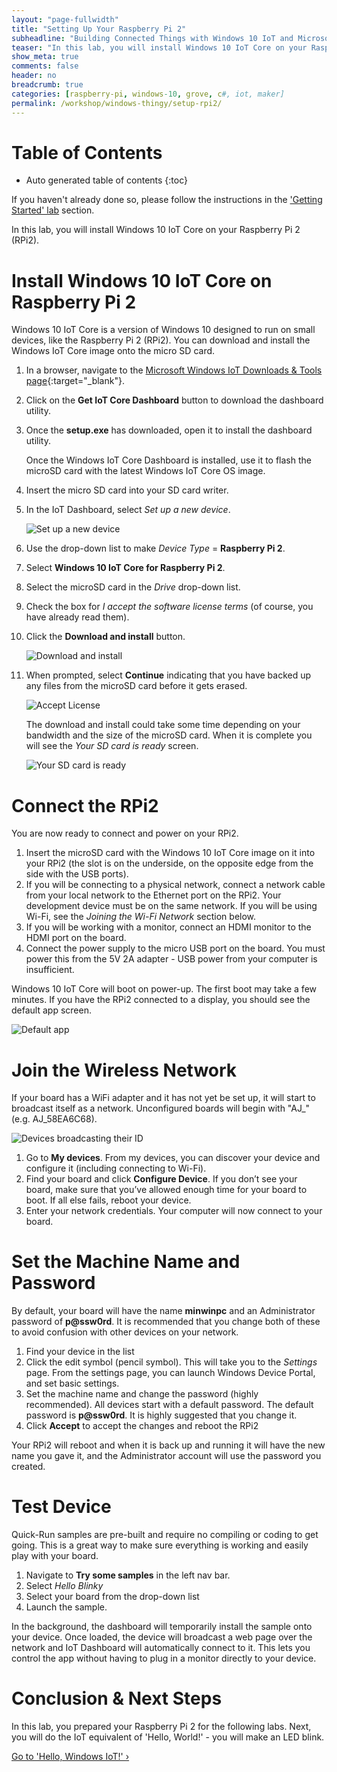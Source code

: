```yaml
---
layout: "page-fullwidth"
title: "Setting Up Your Raspberry Pi 2"
subheadline: "Building Connected Things with Windows 10 IoT and Microsoft Azure"
teaser: "In this lab, you will install Windows 10 IoT Core on your Raspberry Pi 2."
show_meta: true
comments: false
header: no
breadcrumb: true
categories: [raspberry-pi, windows-10, grove, c#, iot, maker]
permalink: /workshop/windows-thingy/setup-rpi2/
---
```

# Table of Contents
*  Auto generated table of contents
{:toc}

If you haven't already done so, please follow the instructions in the ['Getting Started' lab](../getting-started/) section.

In this lab, you will install Windows 10 IoT Core on your Raspberry Pi 2 (RPi2). 

# Install Windows 10 IoT Core on Raspberry Pi 2
Windows 10 IoT Core is a version of Windows 10 designed to run on small devices, like the Raspberry Pi 2 (RPi2). You can download and install the Windows IoT Core image onto the micro SD card. 

1. In a browser, navigate to the [Microsoft Windows IoT Downloads &amp; Tools page](http://ms-iot.github.io/content/en-US/Downloads.htm){:target="_blank"}. 
2. Click on the __Get IoT Core Dashboard__ button to download the dashboard utility.
3. Once the __setup.exe__ has downloaded, open it to install the dashboard utility.

   Once the Windows IoT Core Dashboard is installed, use it to flash the microSD card with the latest Windows IoT Core OS image.

4. Insert the micro SD card into your SD card writer.
5. In the IoT Dashboard, select _Set up a new device_.

   ![Set up a new device](/images/rpi2/dashboard-setup01.png)

6. Use the drop-down list to make _Device Type_ = __Raspberry Pi 2__.
7. Select __Windows 10 IoT Core for Raspberry Pi 2__.
8. Select the microSD card in the _Drive_ drop-down list.
9. Check the box for _I accept the software license terms_ (of course, you have already read them).
10. Click the __Download and install__ button.

    ![Download and install](/images/rpi2/dashboard-setup02.png)

11. When prompted, select __Continue__ indicating that you have backed up any files from the microSD card before it gets erased.

    ![Accept License](/images/rpi2/dashboard-setup03.png)

    The download and install could take some time depending on your bandwidth and the size of the microSD card. When it is complete you will see the _Your SD card is ready_ screen.

    ![Your SD card is ready](/images/rpi2/dashboard-setup04.png)

# Connect the RPi2
You are now ready to connect and power on your RPi2.

1. Insert the microSD card with the Windows 10 IoT Core image on it into your RPi2 (the slot is on the underside, on the opposite edge from the side with the USB ports).
2. If you will be connecting to a physical network, connect a network cable from your local network to the Ethernet port on the RPi2. Your development device must be on the same network. If you will be using Wi-Fi, see the _Joining the Wi-Fi Network_ section below.
3. If you will be working with a monitor, connect an HDMI monitor to the HDMI port on the board.
4. Connect the power supply to the micro USB port on the board. You must power this from the 5V 2A adapter - USB power from your computer is insufficient.

Windows 10 IoT Core will boot on power-up. The first boot may take a few minutes. If you have the RPi2 connected to a display, you should see the default app screen.

![Default app](/images/rpi2/rpi2_defaultapp.png)

# Join the Wireless Network
If your board has a WiFi adapter and it has not yet be set up, it will start to broadcast itself as a network. Unconfigured boards will begin with "AJ_" (e.g. AJ_58EA6C68).

![Devices broadcasting their ID](/images/rpi2/dashboard-setup05.png)

1. Go to __My devices__. From my devices, you can discover your device and configure it (including connecting to Wi-Fi).
2. Find your board and click __Configure Device__. If you don’t see your board, make sure that you’ve allowed enough time for your board to boot. If all else fails, reboot your device.
3. Enter your network credentials. Your computer will now connect to your board.

# Set the Machine Name and Password
By default, your board will have the name __minwinpc__ and an Administrator password of __p@ssw0rd__. It is recommended that you change both of these to avoid confusion with other devices on your network.

1. Find your device in the list
2. Click the edit symbol (pencil symbol). This will take you to the _Settings_ page. From the settings page, you can launch Windows Device Portal, and set basic settings.
3. Set the machine name and change the password (highly recommended). All devices start with a default password. The default password is __p@ssw0rd__. It is highly suggested that you change it.
4. Click __Accept__ to accept the changes and reboot the RPi2

Your RPi2 will reboot and when it is back up and running it will have the new name you gave it, and the Administrator account will use the password you created. 

# Test Device
Quick-Run samples are pre-built and require no compiling or coding to get going. This is a great way to make sure everything is working and easily play with your board.

1. Navigate to __Try some samples__ in the left nav bar.
2. Select _Hello Blinky_
3. Select your board from the drop-down list
4. Launch the sample. 

In the background, the dashboard will temporarily install the sample onto your device. Once loaded, the device will broadcast a web page over the network and IoT Dashboard will automatically connect to it. This lets you control the app without having to plug in a monitor directly to your device.

# Conclusion &amp; Next Steps
In this lab, you prepared your Raspberry Pi 2 for the following labs. Next, you will do the IoT equivalent of 'Hello, World!' - you will make an LED blink.

<a class="radius button small" href="{{ site.url }}/workshop/windows-thingy/hello-windows-iot/">Go to 'Hello, Windows IoT!' ›</a>